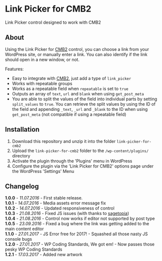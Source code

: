 # Link Picker for CMB2

Link Picker control designed to work with CMB2

## About

Using the Link Picker for [CMB2](https://wordpress.org/plugins/cmb2/) control, you can choose a link from your WordPress site, or manually enter a link. You can also identify if the link should open in a new window, or not.

Features:

* Easy to integrate with [CMB2](https://wordpress.org/plugins/cmb2/), just add a type of `link_picker`
* Works with repeatable groups
* Works as a repeatable field when `repeatable` is set to `true`
* Outputs an array of `text`, `url` and `blank` when using `get_post_meta`
* You are able to split the values of the field into individual parts by setting `split_values` to `true`. You can retrieve the split values by using the ID of the field and appending `_text`, `_url` and `_blank` to the ID when using `get_post_meta` (not compatible if using a repeatable field)

## Installation

1. Download this repository and unzip it into the folder `link-picker-for-cmb2`
2. Upload the `link-picker-for-cmb2` folder to the `/wp-content/plugins/` directory
3. Activate the plugin through the 'Plugins' menu in WordPress
4. Configure the plugin via the 'Link Picker for CMB2' options page under the WordPress 'Settings' Menu

## Changelog

**1.0.0** - *11.07.2016* - First stable release.    
**1.0.1** - *14.07.2016* - Media assets error message fix  
**1.0.2** - *14.07.2016* - Updated responsiveness of control    
**1.0.3** - *21.08.2016* - Fixed JS issues (with thanks to   [sagetopia](https://profiles.wordpress.org/sagetopia/))     
**1.0.4** - *21.08.2016* - Control now works if editor not supported by post type    
**1.0.5** - *23.09.2016* - Fixed a bug where the link was getting added to the main content editor  
**1.1.0** - *27.01.2017* - JS Error free for 2017! - Squashed all those nasty JS console bugs   
**1.2.0** - *27.01.2017* - WP Coding Standards, We got em! - Now passes those pesky WP Coding Standards  
**1.2.1** - *17.03.2017* - Added new artwork  
